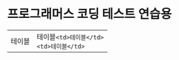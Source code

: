 <h1>프로그래머스 코딩 테스트 연습용</h1>

<table>
  <tr>
    <td>테이블</td>
        <td>테이블</td?

    <td>테이블</td>
    <td>테이블</td>

  
  </tr>
</table>

